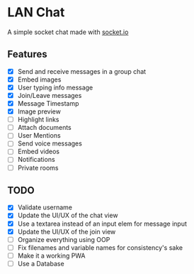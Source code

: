 # LAN Chat
A simple socket chat made with [socket.io](https://socket.io/)

## Features
- [x] Send and receive messages in a group chat
- [x] Embed images
- [x] User typing info message
- [x] Join/Leave messages
- [x] Message Timestamp
- [x] Image preview
- [ ] Highlight links
- [ ] Attach documents
- [ ] User Mentions
- [ ] Send voice messages
- [ ] Embed videos
- [ ] Notifications
- [ ] Private rooms

## TODO
- [x] Validate username
- [x] Update the UI/UX of the chat view
- [x] Use a textarea instead of an input elem for message input
- [x] Update the UI/UX of the join view
- [ ] Organize everything using OOP
- [ ] Fix filenames and variable names for consistency's sake
- [ ] Make it a working PWA
- [ ] Use a Database
